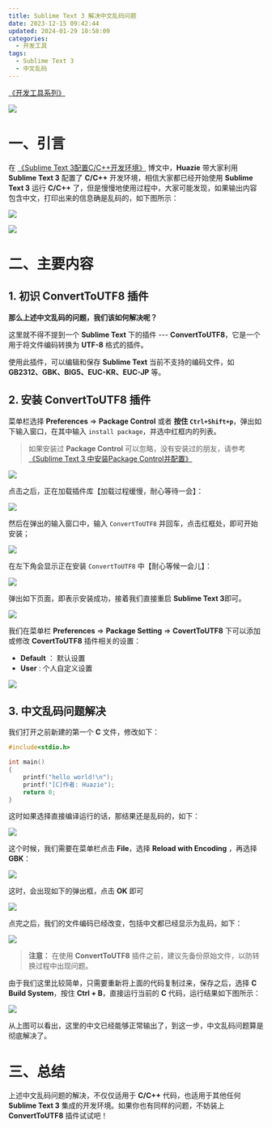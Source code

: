 ```yaml
---
title: Sublime Text 3 解决中文乱码问题
date: 2023-12-15 09:42:44
updated: 2024-01-29 10:58:09
categories:
  - 开发工具
tags:
  - Sublime Text 3
  - 中文乱码
---
```


[《开发工具系列》](/categories/开发工具/)

![](/images/sublime-text3-logo.png)

# 一、引言

在 [《Sublime Text 3配置C/C++开发环境》](/2023/12/15/dev-tool/sublime-text3-c-cplus/) 博文中，**Huazie** 带大家利用 **Sublime Text 3** 配置了 **C/C++** 开发环境，相信大家都已经开始使用 **Sublime Text 3** 运行 **C/C++** 了，但是慢慢地使用过程中，大家可能发现，如果输出内容包含中文，打印出来的信息确是乱码的，如下图所示：

![](chinese-garbled-code.png)

[![](/images/flea-framework.png)](https://github.com/Huazie/flea-framework)

# 二、主要内容

## 1. 初识 ConvertToUTF8 插件

**那么上述中文乱码的问题，我们该如何解决呢？**

这里就不得不提到一个 **Sublime Text** 下的插件 --- **ConvertToUTF8**，它是一个用于将文件编码转换为 **UTF-8** 格式的插件。

使用此插件，可以编辑和保存 **Sublime Text** 当前不支持的编码文件，如 **GB2312、GBK、BIG5、EUC-KR、EUC-JP** 等。


## 2. 安装 ConvertToUTF8 插件

菜单栏选择 **Preferences** => **Package Control** 或者 **按住 `Ctrl+Shift+p`**，弹出如下输入窗口，在其中输入 `install package`，并选中红框内的列表。

> 如果安装过 **Package Control** 可以忽略，没有安装过的朋友，请参考[《Sublime Text 3 中安装Package Control并配置》](https://zhuanlan.zhihu.com/p/349113898)

![](install-package.png)

点击之后，正在加载插件库【加载过程缓慢，耐心等待一会】：

![](install-package-1.png)


然后在弹出的输入窗口中，输入 `ConvertToUTF8` 并回车，点击红框处，即可开始安装；

![](convert-to-utf8.png)

在左下角会显示正在安装  `ConvertToUTF8` 中【耐心等候一会儿】：

![](convert-to-utf8-1.png)

弹出如下页面，即表示安装成功，接着我们直接重启 **Sublime Text 3**即可。

![](convert-to-utf8-2.png)

我们在菜单栏 **Preferences** => **Package Setting** => **CovertToUTF8** 下可以添加或修改 **CovertToUTF8** 插件相关的设置：

- **Default** ： 默认设置
- **User** : 个人自定义设置

![](settings.png)

## 3. 中文乱码问题解决

我们打开之前新建的第一个 **C** 文件，修改如下：

```c
#include<stdio.h>

int main() 
{
	printf("hello world!\n");
	printf("[C]作者: Huazie");
	return 0;
}
```

这时如果选择直接编译运行的话，那结果还是乱码的，如下：

![](c-result.png)

这个时候，我们需要在菜单栏点击 **File**，选择 **Reload with Encoding** ，再选择 **GBK**：

![](convert-to-gbk.png)

这时，会出现如下的弹出框，点击 **OK** 即可

![](convert-to-gbk-1.png)

点完之后，我们的文件编码已经改变，包括中文都已经显示为乱码，如下：

![](convert-to-gbk-2.png)

> **注意：** 在使用 **ConvertToUTF8**  插件之前，建议先备份原始文件，以防转换过程中出现问题。

由于我们这里比较简单，只需要重新将上面的代码复制过来，保存之后，选择 **C Build System**，按住 **Ctrl + B**，直接运行当前的 **C** 代码，运行结果如下图所示：

![](c-result-1.png)

从上图可以看出，这里的中文已经能够正常输出了，到这一步，中文乱码问题算是彻底解决了。
# 三、总结

上述中文乱码问题的解决，不仅仅适用于 **C/C++** 代码，也适用于其他任何 **Sublime Text 3** 集成的开发环境。如果你也有同样的问题，不妨装上 **ConvertToUTF8** 插件试试吧！